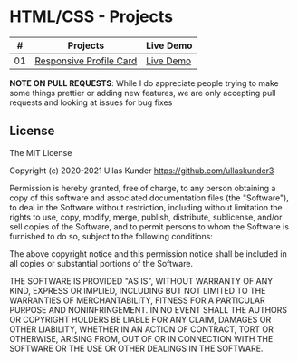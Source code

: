 # HTML/CSS - Projects

|  #  | Projects                                                                                    | Live Demo                                                                         |
| :-: | ------------------------------------------------------------------------------------------- | --------------------------------------------------------------------------------- |
| 01  | [Responsive Profile Card](https://github.com/ullaskunder3/mastering-html-css/Project/card)  | [Live Demo](https://github.com/ullaskunder3/mastering-html-css/Project/card/)

**NOTE ON PULL REQUESTS**: While I do appreciate people trying to make some things prettier or adding new features, we are only accepting pull requests and looking at issues for bug fixes

## License

The MIT License

Copyright (c) 2020-2021 Ullas Kunder https://github.com/ullaskunder3

Permission is hereby granted, free of charge, to any person obtaining a copy
of this software and associated documentation files (the "Software"), to deal
in the Software without restriction, including without limitation the rights
to use, copy, modify, merge, publish, distribute, sublicense, and/or sell
copies of the Software, and to permit persons to whom the Software is
furnished to do so, subject to the following conditions:

The above copyright notice and this permission notice shall be included in
all copies or substantial portions of the Software.

THE SOFTWARE IS PROVIDED "AS IS", WITHOUT WARRANTY OF ANY KIND, EXPRESS OR
IMPLIED, INCLUDING BUT NOT LIMITED TO THE WARRANTIES OF MERCHANTABILITY,
FITNESS FOR A PARTICULAR PURPOSE AND NONINFRINGEMENT. IN NO EVENT SHALL THE
AUTHORS OR COPYRIGHT HOLDERS BE LIABLE FOR ANY CLAIM, DAMAGES OR OTHER
LIABILITY, WHETHER IN AN ACTION OF CONTRACT, TORT OR OTHERWISE, ARISING FROM,
OUT OF OR IN CONNECTION WITH THE SOFTWARE OR THE USE OR OTHER DEALINGS IN
THE SOFTWARE.
